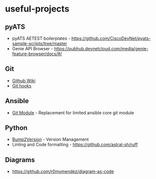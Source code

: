 # useful-projects

## pyATS

- pyATS AETEST boilerplates - https://github.com/CiscoDevNet/pyats-sample-scripts/tree/master
- Genie API Browser - https://pubhub.devnetcloud.com/media/genie-feature-browser/docs/#/

## Git
- [Github Wiki](https://github.com/MyHoneyBadger/awesome-github-wiki)
- [Git hooks](https://kinsta.com/blog/git-hooks/)

## Ansible
- [Git Module](https://github.com/lvrfrc87/git-acp-ansible) - Replacement for limited ansible core git module


## Python
- [Bump2Version](https://github.com/wiseaidev/bump2version) - Version Management
- Linting and Code formatting - https://github.com/astral-sh/ruff

## Diagrams
- https://github.com/r0mymendez/diagram-as-code
